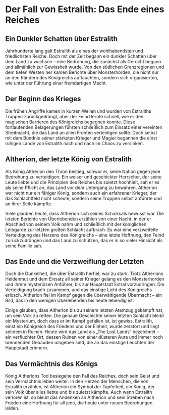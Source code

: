 # Der Fall von Estralith: Das Ende eines Reiches

## Ein Dunkler Schatten über Estralith
Jahrhunderte lang galt Estralith als eines der wohlhabendsten und friedlichsten Reiche. Doch mit der Zeit begann ein dunkler Schatten über dem Land zu wachsen – eine Bedrohung, die zunächst als Gerücht begann und allmählich zur Gewissheit wurde. Von den südlichen Grenzregionen und dem tiefen Westen her kamen Berichte über Monsterhorden, die nicht nur an den Rändern des Königreichs auftauchten, sondern sich organisierten, wie unter der Führung einer fremdartigen Macht.

## Der Beginn des Krieges
Die frühen Angriffe kamen in kurzen Wellen und wurden von Estraliths Truppen zurückgedrängt, aber der Feind lernte schnell, wie er den magischen Barrieren des Königreichs begegnen konnte. Diese fortlaufenden Belagerungen führten schließlich zum Einsatz einer vereinten Streitmacht, die das Land an allen Fronten verteidigen sollte. Doch selbst mit dem Bündnis seiner stärksten Krieger und Magier begannen die einst ruhigen Lande von Estralith nach und nach im Chaos zu versinken.

## Altherion, der letzte König von Estralith
Als König Altherion den Thron bestieg, schwor er, seine Nation gegen jede Bedrohung zu verteidigen. Ein weiser und geschickter Herrscher, der seine Leute liebte und die Prinzipien des Reiches bis zuletzt hochhielt, sah er es als seine Pflicht an, das Land vor dem Untergang zu bewahren. Altherion war nicht nur ein fähiger König, sondern auch ein erfahrener Krieger, der das Schlachtfeld nicht scheute, sondern seine Truppen selbst anführte und an ihrer Seite kämpfte.

Viele glauben heute, dass Altherion sich seines Schicksals bewusst war. Die letzten Berichte von Überlebenden erzählen von einer Nacht, in der er Abschied von seinem Volk nahm und schließlich mit der königlichen Leibgarde zur letzten großen Schlacht aufbrach. Es war eine verzweifelte Verteidigung des Herzens des Königreichs – eine letzte Hoffnung, den Feind zurückzudrängen und das Land zu schützen, das er in so vieler Hinsicht als seine Familie sah.

## Das Ende und die Verzweiflung der Letzten
Doch die Dunkelheit, die über Estralith herfiel, war zu stark. Trotz Altherions Heldenmut und dem Einsatz all seiner Krieger gelang es den Monsterhorden und ihrem mysteriösen Anführer, bis zur Hauptstadt Estral vorzudringen. Die Verteidigung brach zusammen, und das einstige Licht des Königreichs erlosch. Altherion fiel im Kampf gegen die überwältigende Übermacht – ein Bild, das in den wenigen Überlebenden bis heute lebendig ist.

Einige glauben, dass Altherion bis zu seinem letzten Atemzug gekämpft hat, um sein Volk zu retten. Die genaue Geschichte seiner letzten Schlacht bleibt ein Mysterium, doch dass er im Kampf gefallen ist, ist gewiss. Estralith, einst ein Königreich des Friedens und der Einheit, wurde zerstört und liegt seitdem in Ruinen. Heute wird das Land als „The Lost Lands“ bezeichnet – ein verfluchter Ort, dessen Ruinen von einer düsteren Aura und immer noch brennenden Gebäuden umgeben sind, die an das einstige Leuchten der Hauptstadt erinnern.

## Das Vermächtnis des Königs
König Altherions Tod besiegelte den Fall des Reiches, doch sein Geist und sein Vermächtnis leben weiter. In den Herzen der Menschen, die von Estralith erzählen, ist Altherion ein Symbol der Tapferkeit, ein König, der sein Volk über alles liebte und bis zuletzt kämpfte. Auch wenn Estralith verloren ist, so bleibt das Andenken an Altherion und sein Streben nach Frieden eine Hoffnung für all jene, die heute unter neuen Bedrohungen leiden.
